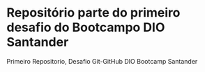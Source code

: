# Repositório parte do primeiro desafio do Bootcampo DIO Santander
Primeiro Repositorio, Desafio Git-GitHub DIO Bootcamp Santander
